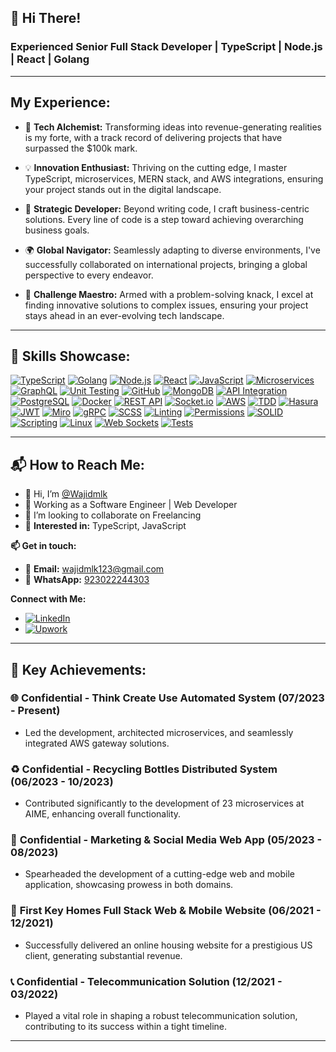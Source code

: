 ## 👋 Hi There!

### Experienced Senior Full Stack Developer | TypeScript | Node.js | React | Golang

---

## My Experience:

- 🚀 **Tech Alchemist:** Transforming ideas into revenue-generating realities is my forte, with a track record of delivering projects that have surpassed the $100k mark.

- 💡 **Innovation Enthusiast:** Thriving on the cutting edge, I master TypeScript, microservices, MERN stack, and AWS integrations, ensuring your project stands out in the digital landscape.

- 💼 **Strategic Developer:** Beyond writing code, I craft business-centric solutions. Every line of code is a step toward achieving overarching business goals.

- 🌍 **Global Navigator:** Seamlessly adapting to diverse environments, I've successfully collaborated on international projects, bringing a global perspective to every endeavor.

- 🔧 **Challenge Maestro:** Armed with a problem-solving knack, I excel at finding innovative solutions to complex issues, ensuring your project stays ahead in an ever-evolving tech landscape.

---

## 🚀 Skills Showcase:

[![TypeScript](https://img.shields.io/badge/TypeScript-%231572B6.svg?style=for-the-badge&logo=typescript&logoColor=white)](#)
[![Golang](https://img.shields.io/badge/Go-%2300ADD8.svg?style=for-the-badge&logo=go&logoColor=white)](#)
[![Node.js](https://img.shields.io/badge/Node.js-%23339933.svg?style=for-the-badge&logo=node.js&logoColor=white)](#)
[![React](https://img.shields.io/badge/React-%2361DAFB.svg?style=for-the-badge&logo=react&logoColor=white)](#)
[![JavaScript](https://img.shields.io/badge/JavaScript-%23F7DF1E.svg?style=for-the-badge&logo=javascript&logoColor=black)](#)
[![Microservices](https://img.shields.io/badge/Microservices-%230088CC.svg?style=for-the-badge)](#)
[![GraphQL](https://img.shields.io/badge/GraphQL-%23E10098.svg?style=for-the-badge&logo=graphql&logoColor=white)](#)
[![Unit Testing](https://img.shields.io/badge/Unit%20Testing-%23404D59.svg?style=for-the-badge)](#)
[![GitHub](https://img.shields.io/badge/GitHub-%23181717.svg?style=for-the-badge&logo=github&logoColor=white)](#)
[![MongoDB](https://img.shields.io/badge/MongoDB-%2347A248.svg?style=for-the-badge&logo=mongodb&logoColor=white)](#)
[![API Integration](https://img.shields.io/badge/API%20Integration-%2300C7B7.svg?style=for-the-badge)](#)
[![PostgreSQL](https://img.shields.io/badge/PostgreSQL-%23336791.svg?style=for-the-badge&logo=postgresql&logoColor=white)](#)
[![Docker](https://img.shields.io/badge/Docker-%232496ED.svg?style=for-the-badge&logo=docker&logoColor=white)](#)
[![REST API](https://img.shields.io/badge/REST%20API-%23003D8F.svg?style=for-the-badge)](#)
[![Socket.io](https://img.shields.io/badge/Socket.io-%230B264A.svg?style=for-the-badge&logo=socket.io&logoColor=white)](#)
[![AWS](https://img.shields.io/badge/AWS-%23232F3E.svg?style=for-the-badge&logo=amazon-aws&logoColor=white)](#)
[![TDD](https://img.shields.io/badge/TDD-%239A4EAE.svg?style=for-the-badge)](#)
[![Hasura](https://img.shields.io/badge/Hasura-%231C2025.svg?style=for-the-badge&logo=hasura&logoColor=white)](#)
[![JWT](https://img.shields.io/badge/JWT-%233752A1.svg?style=for-the-badge)](#)
[![Miro](https://img.shields.io/badge/Miro-%23000000.svg?style=for-the-badge&logo=miro&logoColor=white)](#)
[![gRPC](https://img.shields.io/badge/gRPC-%23000000.svg?style=for-the-badge&logo=grpc&logoColor=white)](#)
[![SCSS](https://img.shields.io/badge/SCSS-%23CC6699.svg?style=for-the-badge&logo=sass&logoColor=white)](#)
[![Linting](https://img.shields.io/badge/Linting-%23414141.svg?style=for-the-badge)](#)
[![Permissions](https://img.shields.io/badge/Permissions-%23000000.svg?style=for-the-badge)](#)
[![SOLID](https://img.shields.io/badge/SOLID-%23339933.svg?style=for-the-badge)](#)
[![Scripting](https://img.shields.io/badge/Scripting-%23000000.svg?style=for-the-badge)](#)
[![Linux](https://img.shields.io/badge/Linux-%23FCC624.svg?style=for-the-badge&logo=linux&logoColor=black)](#)
[![Web Sockets](https://img.shields.io/badge/Web%20Sockets-%23404D59.svg?style=for-the-badge)](#)
[![Tests](https://img.shields.io/badge/Tests-%232496ED.svg?style=for-the-badge)](#)

---

## 📬 How to Reach Me:

- 👋 Hi, I’m [@Wajidmlk](https://github.com/Wajidmlk)
- 🔭 Working as a Software Engineer | Web Developer
- 💞️ I’m looking to collaborate on Freelancing
- 💬 **Interested in:** TypeScript, JavaScript

**📫 Get in touch:**
- 📧 **Email:** [wajidmlk123@gmail.com](mailto:wajidmlk123@gmail.com)
- 📱 **WhatsApp:** [923022244303](https://wa.me/923022244303)

**Connect with Me:**
- [![LinkedIn](https://img.shields.io/badge/LinkedIn-%230077B5.svg?style=for-the-badge&logo=linkedin&logoColor=white)](https://linkedin.com/in/wajidmlk123)
- [![Upwork](https://img.shields.io/badge/Upwork-%23077B5.svg?style=for-the-badge&logo=upwork&logoColor=white)](https://www.upwork.com/freelancers/meetdeveloperwajid)

---

## 🚀 Key Achievements:

### 🌐 **Confidential - Think Create Use Automated System (07/2023 - Present)**
- Led the development, architected microservices, and seamlessly integrated AWS gateway solutions.

### ♻️ **Confidential - Recycling Bottles Distributed System (06/2023 - 10/2023)**
- Contributed significantly to the development of 23 microservices at AIME, enhancing overall functionality.

### 📱 **Confidential - Marketing & Social Media Web App (05/2023 - 08/2023)**
- Spearheaded the development of a cutting-edge web and mobile application, showcasing prowess in both domains.

### 🏡 **First Key Homes Full Stack Web & Mobile Website (06/2021 - 12/2021)**
- Successfully delivered an online housing website for a prestigious US client, generating substantial revenue.

### 📞 **Confidential - Telecommunication Solution (12/2021 - 03/2022)**
- Played a vital role in shaping a robust telecommunication solution, contributing to its success within a tight timeline.

---
